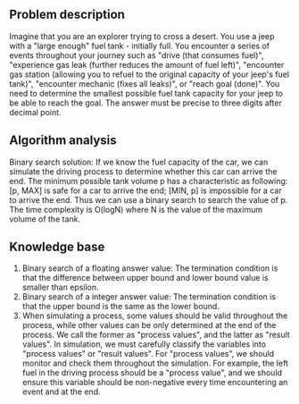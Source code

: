 ## Problem description

Imagine that you are an explorer trying to cross a desert. You use a jeep with a "large enough" fuel tank - initially full. You encounter a series of events throughout your journey such as "drive (that consumes fuel)", "experience gas leak (further reduces the amount of fuel left)", "encounter gas station (allowing you to refuel to the original capacity of your jeep's fuel tank)", "encounter mechanic (fixes all leaks)", or "reach goal (done)". You need to determine the smallest possible fuel tank capacity for your jeep to be able to reach the goal. The answer must be precise to three digits after decimal point.

## Algorithm analysis

Binary search solution:
If we know the fuel capacity of the car, we can simulate the driving process to determine whether this car can arrive the end.
The minimum possible tank volume p has a characteristic as following: [p, MAX] is safe for a car to arrive the end; [MIN, p] is impossible for a car to arrive the end. Thus we can use a binary search to search the value of p.
The time complexity is O(logN) where N is the value of the maximum volume of the tank.

## Knowledge base

1. Binary search of a floating answer value:
   The termination condition is that the difference between upper bound and lower bound value is smaller than epsilon.
2. Binary search of a integer answer value:
   The termination condition is that the upper bound is the same as the lower bound.
3. When simulating a process, some values should be valid throughout the process, while other values can be only determined at the end of the process. We call the former as "process values", and the latter as "result values". In simulation, we must carefully classify the variables into "process values" or "result values". For "process values", we should monitor and check them throughout the simulation.
   For example, the left fuel in the driving process should be a "process value", and we should ensure this variable should be non-negative every time encountering an event and at the end.